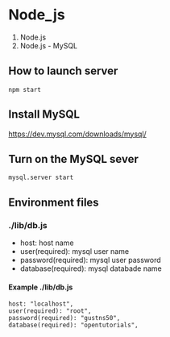 # Node_js

1. Node.js
2. Node.js - MySQL

## How to launch server

```shell
npm start
```

## Install MySQL

https://dev.mysql.com/downloads/mysql/

## Turn on the MySQL sever

```shell
mysql.server start
```

## Environment files

### ./lib/db.js

- host: host name
- user(required): mysql user name
- password(required): mysql user password
- database(required): mysql databade name

#### Example ./lib/db.js

```text
host: "localhost",
user(required): "root",
password(required): "gustns50",
database(required): "opentutorials",
```
